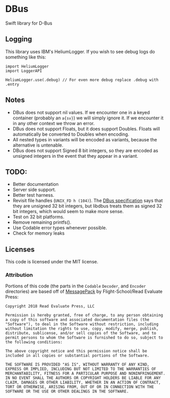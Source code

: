 # DBus
Swift library for D-Bus

## Logging
This library uses IBM's HeliumLogger. If you wish to see debug logs do something like this:
```
import HeliumLogger
import LoggerAPI

HeliumLogger.use(.debug) // For even more debug replace .debug with .entry
```

## Notes
- DBus does not support nil values. If we encounter one in a keyed container (probably an `a{sv}`) we will simply ignore it. If we encounter it in any other context we throw an error.
- DBus does not support Floats, but it does support Doubles. Floats will automatically be converted to Doubles when encoding.
- All nested types in variants will be encoded as variants, because the alternative is untenable.
- DBus does not support Signed 8 bit integers, so they are encoded as unsigned integers in the event that they appear in a variant.

## TODO:
- Better documentation
- Server side support.
- Better test harness.
- Revisit file handles (`UNIX_FD h (104)`). The [DBus specification](https://dbus.freedesktop.org/doc/dbus-specification.html) says that they are unsigned 32 bit integers, but libdbus treats them as signed 32 bit integers, which would seem to make more sense.
- Test on 32 bit platforms.
- Remove remaining printfs().
- Use Codable error types whenever possible.
- Check for memory leaks

## Licenses
This code is licensed under the MIT license.

### Attribution
Portions of this code (the parts in the `Codable` `Decoder`, and `Encoder` directories) are based off of [MessagePack](https://github.com/Flight-School/MessagePack) by Flight-School/Read Evaluate Press:
```
Copyright 2018 Read Evaluate Press, LLC

Permission is hereby granted, free of charge, to any person obtaining a copy of this software and associated documentation files (the "Software"), to deal in the Software without restriction, including without limitation the rights to use, copy, modify, merge, publish, distribute, sublicense, and/or sell copies of the Software, and to permit persons to whom the Software is furnished to do so, subject to the following conditions:

The above copyright notice and this permission notice shall be included in all copies or substantial portions of the Software.

THE SOFTWARE IS PROVIDED "AS IS", WITHOUT WARRANTY OF ANY KIND, EXPRESS OR IMPLIED, INCLUDING BUT NOT LIMITED TO THE WARRANTIES OF MERCHANTABILITY, FITNESS FOR A PARTICULAR PURPOSE AND NONINFRINGEMENT. IN NO EVENT SHALL THE AUTHORS OR COPYRIGHT HOLDERS BE LIABLE FOR ANY CLAIM, DAMAGES OR OTHER LIABILITY, WHETHER IN AN ACTION OF CONTRACT, TORT OR OTHERWISE, ARISING FROM, OUT OF OR IN CONNECTION WITH THE SOFTWARE OR THE USE OR OTHER DEALINGS IN THE SOFTWARE.
```
